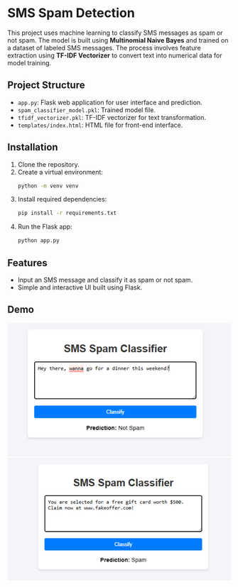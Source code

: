 # SMS Spam Detection

This project uses machine learning to classify SMS messages as spam or not spam. The model is built using **Multinomial Naive Bayes** and trained on a dataset of labeled SMS messages. The process involves feature extraction using **TF-IDF Vectorizer** to convert text into numerical data for model training.

## Project Structure
- `app.py`: Flask web application for user interface and prediction.
- `spam_classifier_model.pkl`: Trained model file.
- `tfidf_vectorizer.pkl`: TF-IDF vectorizer for text transformation.
- `templates/index.html`: HTML file for front-end interface.

## Installation

1. Clone the repository.
2. Create a virtual environment:
   ```bash
   python -m venv venv
   ```
3. Install required dependencies:
   ```bash
   pip install -r requirements.txt
   ```
4. Run the Flask app:
   ```bash
   python app.py
   ```

## Features
- Input an SMS message and classify it as spam or not spam.
- Simple and interactive UI built using Flask.

## Demo

![Not Spam](readme_images/not_spam_demo.png)
![Spam Image](readme_images/spam_demo.png)
